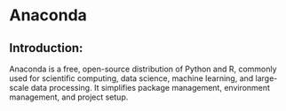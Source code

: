 # Anaconda

## Introduction:
Anaconda is a free, open-source distribution of Python and R, commonly used for scientific computing, data science, machine learning, and large-scale data processing. It simplifies package management, environment management, and project setup.
